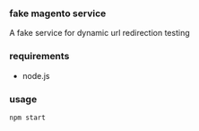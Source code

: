 ### fake magento service
A fake service for dynamic url redirection testing

### requirements
- node.js

### usage
```
npm start
```